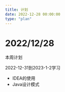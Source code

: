 ```yaml
---
title: 计划
date: 2022-12-28 00:00:00
type: "plan"
---
```


# 2022/12/28

本周计划

2022-12-31到2023-1-2学习
 - IDEA的使用
 - Java设计模式

